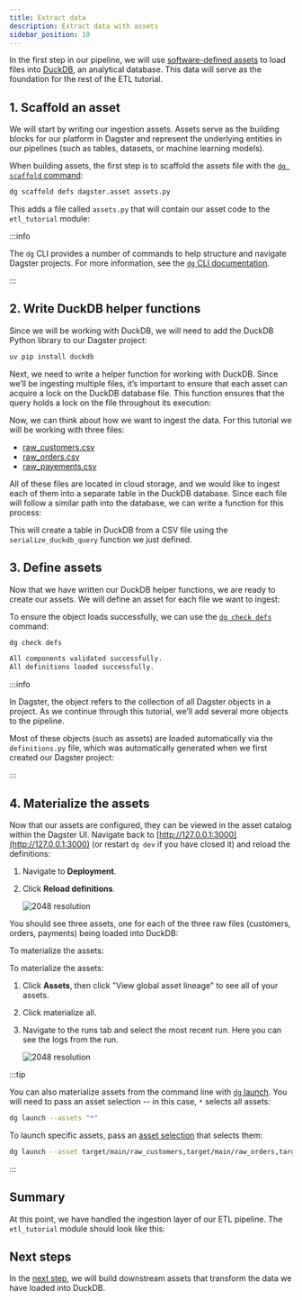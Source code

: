 ```yaml
---
title: Extract data
description: Extract data with assets
sidebar_position: 10
---
```


In the first step in our pipeline, we will use [software-defined assets](/guides/build/assets) to load files into [DuckDB](https://duckdb.org/), an analytical database. This data will serve as the foundation for the rest of the ETL tutorial.


## 1. Scaffold an asset

We will start by writing our ingestion assets. Assets serve as the building blocks for our platform in Dagster and represent the underlying entities in our pipelines (such as tables, datasets, or machine learning models).

When building assets, the first step is to scaffold the assets file with the  [`dg scaffold` command](/api/dg/dg-cli#dg-scaffold):

```bash
dg scaffold defs dagster.asset assets.py
```

This adds a file called `assets.py` that will contain our asset code to the `etl_tutorial` module:

<CliInvocationExample path="docs_snippets/docs_snippets/guides/tutorials/etl_tutorial/tree/assets.txt" />

:::info

The `dg` CLI provides a number of commands to help structure and navigate Dagster projects. For more information, see the [`dg` CLI documentation](/api/dg/dg-cli).

:::
   
## 2. Write DuckDB helper functions

Since we will be working with DuckDB, we will need to add the DuckDB Python library to our Dagster project:

```bash
uv pip install duckdb
```

Next, we need to write a helper function for working with DuckDB. Since we’ll be ingesting multiple files, it’s important to ensure that each asset can acquire a lock on the DuckDB database file. This function ensures that the query holds a lock on the file throughout its execution:

<CodeExample
    path="docs_snippets/docs_snippets/guides/tutorials/etl_tutorial/src/etl_tutorial/defs/assets.py"
    language="python"
    startAfter="start_serial_execute"
    endBefore="end_serial_execute"
    title="src/etl_tutorial/defs/assets.py"
/>

Now, we can think about how we want to ingest the data. For this tutorial we will be working with three files:

* [raw_customers.csv](https://raw.githubusercontent.com/dbt-labs/jaffle-shop-classic/refs/heads/main/seeds/raw_customers.csv)
* [raw_orders.csv](https://raw.githubusercontent.com/dbt-labs/jaffle-shop-classic/refs/heads/main/seeds/raw_orders.csv)
* [raw_payements.csv](https://raw.githubusercontent.com/dbt-labs/jaffle-shop-classic/refs/heads/main/seeds/raw_payments.csv)

All of these files are located in cloud storage, and we would like to ingest each of them into a separate table in the DuckDB database. Since each file will follow a similar path into the database, we can write a function for this process:

<CodeExample
    path="docs_snippets/docs_snippets/guides/tutorials/etl_tutorial/src/etl_tutorial/defs/assets.py"
    language="python"
    startAfter="start_import_url_to_duckdb"
    endBefore="end_import_url_to_duckdb"
    title="src/etl_tutorial/defs/assets.py"
/>

This will create a table in DuckDB from a CSV file using the `serialize_duckdb_query` function we just defined.

## 3. Define assets

Now that we have written our DuckDB helper functions, we are ready to create our assets. We will define an asset for each file we want to ingest:

<CodeExample
    path="docs_snippets/docs_snippets/guides/tutorials/etl_tutorial/src/etl_tutorial/defs/assets.py"
    language="python"
    startAfter="start_ingest_assets_1"
    endBefore="end_ingest_assets_1"
    title="src/etl_tutorial/defs/assets.py"
/>

To ensure the <PyObject section="definitions" module="dagster" object="Definitions" /> object loads successfully, we can use the [`dg check defs`](/api/dg/dg-cli#dg-check) command:

```bash
dg check defs
```


```bash
All components validated successfully.
All definitions loaded successfully.
```


:::info

In Dagster, the <PyObject section="definitions" module="dagster" object="Definitions" /> object refers to the collection of all Dagster objects in a project. As we continue through this tutorial, we’ll add several more objects to the pipeline.

Most of these objects (such as assets) are loaded automatically via the `definitions.py` file, which was automatically generated when we first created our Dagster project:

<CodeExample
    path="docs_snippets/docs_snippets/guides/tutorials/etl_tutorial/src/etl_tutorial/definitions.py"
    language="python"
    title="src/etl_tutorial/definitions.py"
/>

:::




## 4. Materialize the assets

Now that our assets are configured, they can be viewed in the asset catalog within the Dagster UI. Navigate back to [http://127.0.0.1:3000](http://127.0.0.1:3000) (or restart `dg dev` if you have closed it) and reload the definitions:

1. Navigate to **Deployment**.
2. Click **Reload definitions**.

   ![2048 resolution](/images/tutorial/etl-tutorial/ingest-assets.png)

You should see three assets, one for each of the three raw files (customers, orders, payments) being loaded into DuckDB:

To materialize the assets:

To materialize the assets:

1. Click **Assets**, then click "View global asset lineage" to see all of your assets.
2. Click materialize all.
3. Navigate to the runs tab and select the most recent run. Here you can see the logs from the run.

   ![2048 resolution](/images/tutorial/etl-tutorial/ingest-assets-run.png)


:::tip

You can also materialize assets from the command line with [`dg` launch](/api/dg/dg-cli#dg-launch). You will need to pass an asset selection -- in this case, `*` selects all assets:

```bash
dg launch --assets "*"
```

To launch specific assets, pass an [asset selection](/guides/build/assets/asset-selection-syntax) that selects them:

```bash
dg launch --asset target/main/raw_customers,target/main/raw_orders,target/main/raw_payments
```

:::

## Summary

At this point, we have handled the ingestion layer of our ETL pipeline. The `etl_tutorial` module should look like this:

<CliInvocationExample path="docs_snippets/docs_snippets/guides/tutorials/etl_tutorial/tree/step-0.txt" />


## Next steps

In the [next step](/etl-pipeline-tutorial/transform-data), we will build downstream assets that transform the data we have loaded into DuckDB.